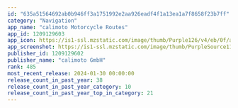 ```yaml
---
id: "635a51564692ab0b946ff3a1751992e2aa926eadf4f1a13ea1a7f8658f23b7ff"
category: "Navigation"
app_name: "calimoto Motorcycle Routes"
app_id: 1209129603
app_icon: https://is1-ssl.mzstatic.com/image/thumb/Purple126/v4/eb/0f/ae/eb0faecd-b9de-00e5-9af9-b65858bce621/AppIcon-0-1x_U007emarketing-0-7-0-85-220-0.png/1024x1024bb.png
app_screenshot: https://is1-ssl.mzstatic.com/image/thumb/PurpleSource113/v4/ff/c8/43/ffc84391-6b00-45a5-92c2-09ebe7f2792a/e8f789cc-32c1-47f7-b24b-a5ba141f0ca7_0.png/1242x2688bb.png
publisher_id: 1209129602
publisher_name: "calimoto GmbH"
rank: 485
most_recent_release: 2024-01-30 00:00:00
release_count_in_past_year: 38
release_count_in_past_year_category: 10
release_count_in_past_year_top_in_category: 21
---
```

